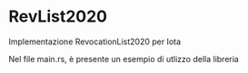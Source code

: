# RevList2020
Implementazione RevocationList2020 per Iota

Nel file main.rs, è presente un esempio di utlizzo della libreria
